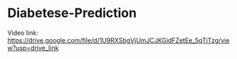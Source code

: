 # Diabetese-Prediction
Video link: https://drive.google.com/file/d/1U9RXSbgVjUmJCJKGidFZetEe_5qTjTzg/view?usp=drive_link
